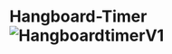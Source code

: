 # Hangboard-Timer![HangboardtimerV1](https://user-images.githubusercontent.com/110724880/199738356-f931ae4c-4904-41fa-bbc1-8525cafad725.PNG)
